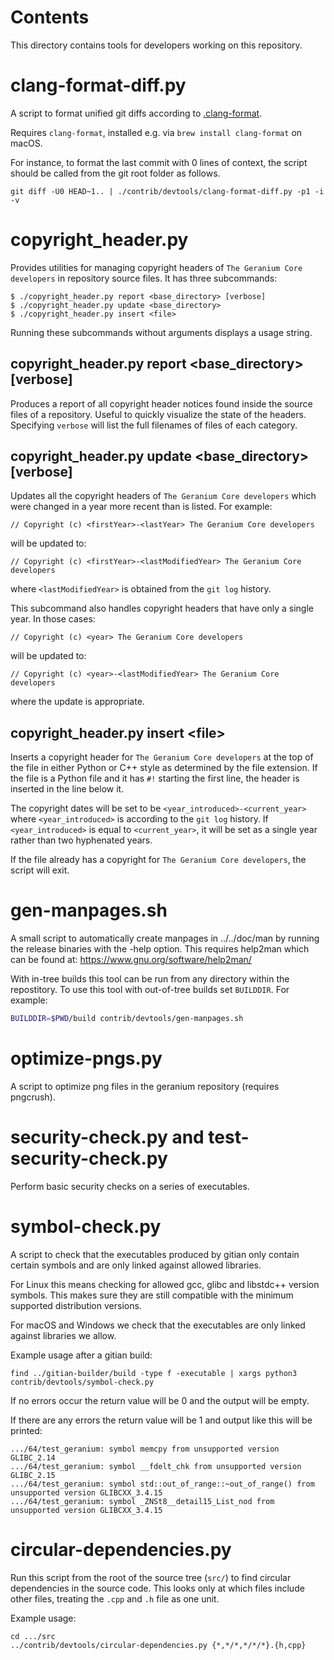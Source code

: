 Contents
========
This directory contains tools for developers working on this repository.

clang-format-diff.py
===================

A script to format unified git diffs according to [.clang-format](../../src/.clang-format).

Requires `clang-format`, installed e.g. via `brew install clang-format` on macOS.

For instance, to format the last commit with 0 lines of context,
the script should be called from the git root folder as follows.

```
git diff -U0 HEAD~1.. | ./contrib/devtools/clang-format-diff.py -p1 -i -v
```

copyright\_header.py
====================

Provides utilities for managing copyright headers of `The Geranium Core
developers` in repository source files. It has three subcommands:

```
$ ./copyright_header.py report <base_directory> [verbose]
$ ./copyright_header.py update <base_directory>
$ ./copyright_header.py insert <file>
```
Running these subcommands without arguments displays a usage string.

copyright\_header.py report \<base\_directory\> [verbose]
---------------------------------------------------------

Produces a report of all copyright header notices found inside the source files
of a repository. Useful to quickly visualize the state of the headers.
Specifying `verbose` will list the full filenames of files of each category.

copyright\_header.py update \<base\_directory\> [verbose]
---------------------------------------------------------
Updates all the copyright headers of `The Geranium Core developers` which were
changed in a year more recent than is listed. For example:
```
// Copyright (c) <firstYear>-<lastYear> The Geranium Core developers
```
will be updated to:
```
// Copyright (c) <firstYear>-<lastModifiedYear> The Geranium Core developers
```
where `<lastModifiedYear>` is obtained from the `git log` history.

This subcommand also handles copyright headers that have only a single year. In
those cases:
```
// Copyright (c) <year> The Geranium Core developers
```
will be updated to:
```
// Copyright (c) <year>-<lastModifiedYear> The Geranium Core developers
```
where the update is appropriate.

copyright\_header.py insert \<file\>
------------------------------------
Inserts a copyright header for `The Geranium Core developers` at the top of the
file in either Python or C++ style as determined by the file extension. If the
file is a Python file and it has  `#!` starting the first line, the header is
inserted in the line below it.

The copyright dates will be set to be `<year_introduced>-<current_year>` where
`<year_introduced>` is according to the `git log` history. If
`<year_introduced>` is equal to `<current_year>`, it will be set as a single
year rather than two hyphenated years.

If the file already has a copyright for `The Geranium Core developers`, the
script will exit.

gen-manpages.sh
===============

A small script to automatically create manpages in ../../doc/man by running the release binaries with the -help option.
This requires help2man which can be found at: https://www.gnu.org/software/help2man/

With in-tree builds this tool can be run from any directory within the
repostitory. To use this tool with out-of-tree builds set `BUILDDIR`. For
example:

```bash
BUILDDIR=$PWD/build contrib/devtools/gen-manpages.sh
```

optimize-pngs.py
================

A script to optimize png files in the geranium
repository (requires pngcrush).

security-check.py and test-security-check.py
============================================

Perform basic security checks on a series of executables.

symbol-check.py
===============

A script to check that the executables produced by gitian only contain
certain symbols and are only linked against allowed libraries.

For Linux this means checking for allowed gcc, glibc and libstdc++ version symbols.
This makes sure they are still compatible with the minimum supported distribution versions.

For macOS and Windows we check that the executables are only linked against libraries we allow.

Example usage after a gitian build:

    find ../gitian-builder/build -type f -executable | xargs python3 contrib/devtools/symbol-check.py

If no errors occur the return value will be 0 and the output will be empty.

If there are any errors the return value will be 1 and output like this will be printed:

    .../64/test_geranium: symbol memcpy from unsupported version GLIBC_2.14
    .../64/test_geranium: symbol __fdelt_chk from unsupported version GLIBC_2.15
    .../64/test_geranium: symbol std::out_of_range::~out_of_range() from unsupported version GLIBCXX_3.4.15
    .../64/test_geranium: symbol _ZNSt8__detail15_List_nod from unsupported version GLIBCXX_3.4.15

circular-dependencies.py
========================

Run this script from the root of the source tree (`src/`) to find circular dependencies in the source code.
This looks only at which files include other files, treating the `.cpp` and `.h` file as one unit.

Example usage:

    cd .../src
    ../contrib/devtools/circular-dependencies.py {*,*/*,*/*/*}.{h,cpp}
